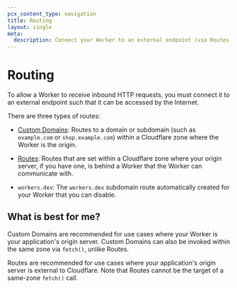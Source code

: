 ```yaml
---
pcx_content_type: navigation
title: Routing
layout: single
meta:
  description: Connect your Worker to an external endpoint (via Routes, Custom Domains or `workers.dev` subdomains) such that it can be accessed by the Internet.
---
```


# Routing

To allow a Worker to receive inbound HTTP requests, you must connect it to an external endpoint such that it can be accessed by the Internet.

There are three types of routes:

* [Custom Domains](/workers/configuration/routing/custom-domains): Routes to a domain or subdomain (such as `example.com` or `shop.example.com`) within a Cloudflare zone where the Worker is the origin.

* [Routes](/workers/configuration/routing/routes/): Routes that are set within a Cloudflare zone where your origin server, if you have one, is behind a Worker that the Worker can communicate with.

* `workers.dev`: The `workers.dev` subdomain route automatically created for your Worker that you can disable.

## What is best for me?

Custom Domains are recommended for use cases where your Worker is your application's origin server. Custom Domains can also be invoked within the same zone via `fetch()`, unlike Routes.

Routes are recommended for use cases where your application's origin server is external to Cloudflare. Note that Routes cannot be the target of a same-zone `fetch()` call.